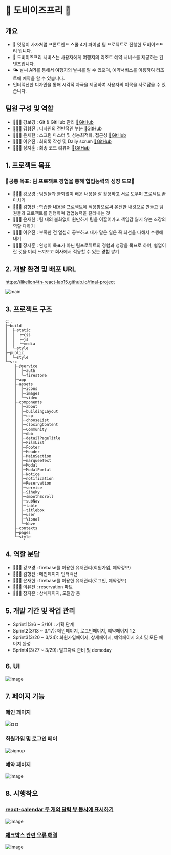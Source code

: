 # 🐨 도비이즈프리 🐨

## 개요
- 🦁 멋쟁이 사자처럼 프론트엔드 스쿨 4기 파이널 팀 프로젝트로 진행한 도비이즈프리 입니다.
- 🏨 도비이즈프리 서비스는 사용자에게 여행지의 리조트 예약 서비스를 제공하는 컨텐츠입니다.
- 🌤️ 날씨 API를 통해서 여행지의 날씨를 알 수 있으며, 예약서비스를 이용하여 리조트에 예약을 할 수 있습니다.
- 인터랙션한 디자인을 통해 시각적 자극을 제공하여 사용자의 이목을 사로잡을 수 있습니다.

## 팀원 구성 및 역할
- 🙋🏻‍♀️ 강보경 : Git & GitHub 관리 [🔗GitHub](https://github.com/hungerbk) 
- 🙋🏼‍♂️ 김형진 : 디자인의 전반적인 부분 [🔗GitHub](https://github.com/hjkimw)
- 🙋🏼‍♂️ 윤새한 : 스크럼 마스터 및 성능최적화, 접근성 [🔗GitHub](https://github.com/ovelute53)
- 🙋🏻‍♀️ 이유진 : 회의록 작성 및 Daily scrum [🔗GitHub](https://github.com/jenny7732)
- 🙋🏼‍♂️ 장지훈 : 최종 코드 리뷰어 [🔗GitHub](https://github.com/jangjihoon96)

## 1. 프로젝트 목표
### 🎇공통 목표: 팀 프로젝트 경험을 통해 협업능력의 성장 도모🎇
- 🙋🏻‍♀️ 강보경 : 팀원들과 불화없이 배운 내용을 잘 활용하고 서로 도우며 프로젝트 끝마치기
- 🙋🏼‍♂️ 김형진 : 학습한 내용을 프로젝트에 적용함으로써 온전한 내것으로 만들고 팀원들과 프로젝트를 진행하며 협업능력을 길러내는 것
- 🙋🏼‍♂️ 윤새한 : 팀 내의 불화없이 원만하게 팀을 이끌어가고 책임감 잃지 않는 조장의 역할 다하기
- 🙋🏻‍♀️ 이유진 : 부족한 건 열심히 공부하고 내가 맡은 일은 꼭 최선을 다해서 수행해내기 
- 🙋🏼‍♂️ 장지훈 : 완성이 목표가 아닌 팀프로젝트의 경험과 성장을 목표로 하여, 협업이란 것을 미리 느껴보고 회사에서 적응할 수 있는 경험 쌓기
## 2. 개발 환경 및 배포 URL
https://likelion4th-react-lab15.github.io/final-project

![main](https://user-images.githubusercontent.com/104200167/228277571-3f6bb192-915e-4f4d-91cd-204c1973b0bc.gif)

## 3. 프로젝트 구조
```
C:.
├─build
│  ├─static
│  │  ├─css
│  │  ├─js
│  │  └─media
│  └─style
├─public
│  └─style
└─src
    ├─@service
    │  ├─auth
    │  └─firestore
    ├─app
    ├─assets
    │  ├─icons
    │  ├─images
    │  └─video
    ├─components
    │  ├─about
    │  ├─buildingLayout
    │  ├─ccp
    │  ├─chooseList
    │  ├─closingContent
    │  ├─Community
    │  ├─dbb
    │  ├─detailPageTitle
    │  ├─FilmList
    │  ├─Footer
    │  ├─Header
    │  ├─MainSection
    │  ├─marqueeText
    │  ├─Modal
    │  ├─ModalPortal
    │  ├─Notice
    │  ├─notification
    │  ├─Reservation
    │  ├─service
    │  ├─Siheky
    │  ├─smoothScroll
    │  ├─subNav
    │  ├─table
    │  ├─titlebox
    │  ├─user
    │  ├─Visual
    │  └─Wave
    ├─contexts
    ├─pages
    └─style
```
## 4. 역할 분담
- 🙋🏻‍♀️ 강보경 : firebase를 이용한 유저관리(회원가입, 예약정보)
- 🙋🏼‍♂️ 김형진 : 메인페이지 인터랙션
- 🙋🏼‍♂️ 윤새한 : firebase를 이용한 유저관리(로그인, 예약정보)
- 🙋🏻‍♀️ 이유진 : reservation 파트
- 🙋🏼‍♂️ 장지훈 : 상세페이지, 모달창 등
## 5. 개발 기간 및 작업 관리
- Sprint1(3/6 ~ 3/10) : 기획 단계
- Sprint2(3/13 ~ 3/17): 메인페이지, 로그인페이지, 예약페이지 1,2
- Sprint3(3/20 ~ 3/24): 회원가입페이지, 상세페이지, 예약페이지 3,4 및 모든 페이지 완성
- Sprint4(3/27 ~ 3/29): 발표자료 준비 및 demoday
## 6. UI
![image](https://user-images.githubusercontent.com/104200167/227130867-82fbb99f-b401-410c-ac5a-5967d6b106b6.png)

## 7. 페이지 기능
### 메인 페이지 
![ㅁㅁ](https://user-images.githubusercontent.com/108564335/228309513-95a36d73-aa3c-47d8-ad09-9e5a1eef6e77.gif)

### 회원가입 및 로그인 페이
![signup](https://user-images.githubusercontent.com/108564335/228309585-db23a42d-e2a1-43a3-b408-c962ed9bf74b.gif)

### 예약 페이지
![image](https://user-images.githubusercontent.com/119389695/228306001-c0ef2c10-4cc1-4a4e-b83f-ea98c53df7de.gif)

## 8. 시행착오
### [react-calendar 두 개의 달력 뷰 동시에 표시하기](https://github.com/likelion4th-React-LAB15/final-project/issues/18)
![image](https://user-images.githubusercontent.com/119389695/228307370-1d0f0f7c-6fcd-4832-9ab1-252df83dbe3a.png)


### [체크박스 관련 오류 해결](https://github.com/likelion4th-React-LAB15/final-project/issues/20)
![image](https://user-images.githubusercontent.com/119389695/228307256-69062d7a-8242-4ec8-a2f1-b3c33cb9b3f9.png)
